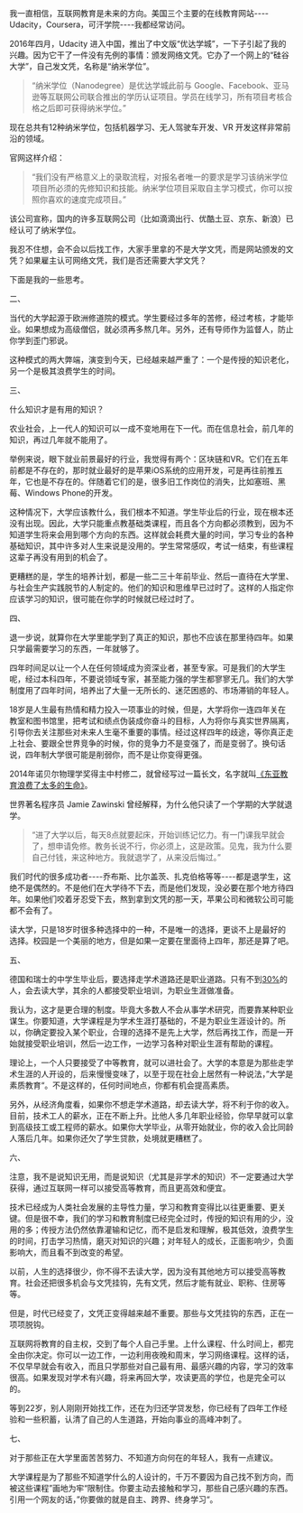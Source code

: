 我一直相信，互联网教育是未来的方向。美国三个主要的在线教育网站----Udacity，Coursera，可汗学院----我都经常访问。

2016年四月，Udacity 进入中国，推出了中文版“优达学城”，一下子引起了我的兴趣。因为它干了一件没有先例的事情：颁发网络文凭。它办了一个网上的“硅谷大学”，自己发文凭，名称是“纳米学位”。

> “纳米学位（Nanodegree）是优达学城此前与 Google、Facebook、亚马逊等互联网公司联合推出的学历认证项目。学员在线学习，所有项目考核合格之后即可获得纳米学位。”

现在总共有12种纳米学位，包括机器学习、无人驾驶车开发、VR 开发这样非常前沿的领域。

官网这样介绍：

> “我们没有严格意义上的录取流程，对报名者唯一的要求是学习该纳米学位项目所必须的先修知识和技能。纳米学位项目采取自主学习模式，你可以按照你喜欢的速度完成项目。”

该公司宣称，国内的许多互联网公司（比如滴滴出行、优酷土豆、京东、新浪）已经认可了纳米学位。

我忍不住想，会不会以后找工作，大家手里拿的不是大学文凭，而是网站颁发的文凭？如果雇主认可网络文凭，我们是否还需要大学文凭？

下面是我的一些思考。

二、

当代的大学起源于欧洲修道院的模式。学生要经过多年的苦修，经过考核，才能毕业。如果想成为高级僧侣，就必须再多熬几年。另外，还有导师作为监督人，防止你学到歪门邪说。

这种模式的两大弊端，演变到今天，已经越来越严重了：一个是传授的知识老化，另一个是极其浪费学生的时间。

三、

什么知识才是有用的知识？

农业社会，上一代人的知识可以一成不变地用在下一代。而在信息社会，前几年的知识，再过几年就不能用了。

举例来说，眼下就业前景最好的行业，我觉得有两个：区块链和VR。它们在五年前都是不存在的，那时就业最好的是苹果iOS系统的应用开发，可是再往前推五年，它也是不存在的。伴随着它们的是，很多旧工作岗位的消失，比如塞班、黑莓、Windows Phone的开发。

这种情况下，大学应该教什么，我们根本不知道。学生毕业后的行业，现在根本还没有出现。因此，大学只能重点教基础类课程，而且各个方向都必须教到，因为不知道学生将来会用到哪个方向的东西。这样就会耗费大量的时间，学习专业的各种基础知识，其中许多对人生来说是没用的。学生常常感叹，考试一结束，有些课程这辈子再没有用到的机会了。

更糟糕的是，学生的培养计划，都是一些二三十年前毕业、然后一直待在大学里、与社会生产实践脱节的人制定的。他们的知识和思维早已过时了。这样的人指定你应该学习的知识，很可能在你学的时候就已经过时了。

四、

退一步说，就算你在大学里能学到了真正的知识，那也不应该在那里待四年。如果只学最需要学习的东西，一年就够了。

四年时间足以让一个人在任何领域成为资深业者，甚至专家。可是我们的大学生呢，经过本科四年，不要说领域专家，甚至能力强的学生都寥寥无几。我们的大学制度用了四年时间，培养出了大量一无所长的、迷茫困惑的、市场滞销的年轻人。

18岁是人生最有热情和精力投入一项事业的时候，但是，大学将你一连四年关在教室和图书馆里，把考试和绩点伪装成你奋斗的目标，人为将你与真实世界隔离，引导你去关注那些对未来人生毫不重要的事情。经过这样四年的歧途，等你真正走上社会、要跟全世界竞争的时候，你的竞争力不是变强了，而是变弱了。换句话说，四年制大学很可能是削弱你，而不是让你变得更强。

2014年诺贝尔物理学奖得主中村修二，就曾经写过一篇长文，名字就叫[《东亚教育浪费了太多的生命》](http://www.jiemian.com/article/887630.html)。

世界著名程序员 Jamie Zawinski 曾经解释，为什么他只读了一个学期的大学就退学。

> “进了大学以后，每天8点就要起床，开始训练记忆力。有一门课我早就会了，想申请免修。教务长说不行，你必须上，这是政策。见鬼，我为什么要自己付钱，来这种地方。我就退学了，从来没后悔过。”

我们时代的很多成功者----乔布斯、比尔盖茨、扎克伯格等等----都是退学生，这绝不是偶然的。不是他们在大学待不下去，而是他们发现，没必要在那个地方待四年。如果他们咬着牙忍受下去，熬到拿到文凭的那一天，苹果公司和微软公司可能都不会有了。

读大学，只是18岁时很多种选择中的一种，不是唯一的选择，更谈不上是最好的选择。校园是一个美丽的地方，但是如果一定要在里面待上四年，那还是算了吧。

五、

德国和瑞士的中学生毕业后，要选择走学术道路还是职业道路。只有不到[30%](https://www.nytimes.com/2017/01/30/education/edlife/factory-workers-college-degree-apprenticeships.html)的人，会去读大学，其余的人都接受职业培训，为职业生涯做准备。

我认为，这才是更合理的制度。毕竟大多数人不会从事学术研究，而要靠某种职业谋生。你要知道，大学课程是为学术生涯打基础的，不是为职业生涯设计的。所以，你确定要投入某个职业，合理的选择不是先上大学，然后再找工作，而是一开始就接受职业培训，然后一边工作，一边学习各种对职业生涯有帮助的课程。

理论上，一个人只要接受了中等教育，就可以进社会了。大学的本意是为那些走学术生涯的人开设的，后来慢慢变味了，以至于现在社会上居然有一种说法，”大学是素质教育“。不是这样的，任何时间地点，你都有机会提高素质。

另外，从经济角度看，如果你不想走学术道路，却去读大学，将不利于你的收入。目前，技术工人的薪水，正在不断上升。比他人多几年职业经验，你早早就可以拿到高级技工或工程师的薪水。如果你大学毕业，从零开始就业，你的收入会比同龄人落后几年。如果你还欠了学生贷款，处境就更糟糕了。

六、

注意，我不是说知识无用，而是说知识（尤其是非学术的知识）不一定要通过大学获得，通过互联网一样可以接受高等教育，而且更高效和便宜。

技术已经成为人类社会发展的主导性力量，学习和教育变得比以往更重要、更关键。但是很不幸，我们的学习和教育制度已经完全过时，传授的知识有用的少，没用的多；传授方法仍然依靠灌输和记忆，而不是启发和理解，极其低效，浪费学生的时间，打击学习热情，磨灭对知识的兴趣；对年轻人的成长，正面影响少，负面影响大，而且看不到改变的希望。

以前，人生的选择很少，你不得不去读大学，因为没有其他地方可以接受高等教育。社会还把很多机会与文凭挂钩，先有文凭，然后才能有就业、职称、住房等等。

但是，时代已经变了，文凭正变得越来越不重要。那些与文凭挂钩的东西，正在一项项脱钩。

互联网将教育的自主权，交到了每个人自己手里。上什么课程、什么时间上，都完全由你决定。你可以一边工作，一边利用夜晚和周末，学习网络课程。这样的话，不仅早早就会有收入，而且只学那些对自己最有用、最感兴趣的内容，学习的效率很高。如果发现对学术有兴趣，将来再回大学，攻读更高的学位，也是完全可以的。

等到22岁，别人刚刚开始找工作，还在为归还学贷发愁，你已经有了四年工作经验和一些积蓄，认清了自己的人生道路，开始向事业的高峰冲刺了。

七、

对于那些正在大学里面苦苦努力、不知道方向何在的年轻人，我有一点建议。

大学课程是为了那些不知道学什么的人设计的，千万不要因为自己找不到方向，而被这些课程”画地为牢“限制住。你要主动去接触和学习，那些自己感兴趣的东西。引用一个网友的话，”你要做的就是自主、跨界、终身学习“。